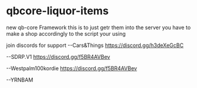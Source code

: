# qbcore-liquor-items
new qb-core Framework
this is to just getr them into the server you have to make a shop accordingly to the script your using

join discords for support
--Cars&Things
https://discord.gg/h3deXeGcBC

--SDRP.V1
https://discord.gg/f5BR4AVBev

--Westpalm100kordie
https://discord.gg/f5BR4AVBev

--YRNBAM
